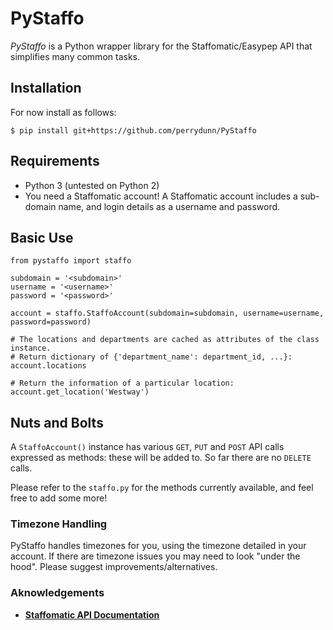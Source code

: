 # PyStaffo
*PyStaffo* is a Python wrapper library for the Staffomatic/Easypep API that simplifies many common tasks.

## Installation
For now install as follows:

```
$ pip install git+https://github.com/perrydunn/PyStaffo
```

## Requirements
* Python 3 (untested on Python 2)
* You need a Staffomatic account! A Staffomatic account includes a sub-domain name, and login details as a username and password.

## Basic Use
```
from pystaffo import staffo

subdomain = '<subdomain>'
username = '<username>'
password = '<password>'

account = staffo.StaffoAccount(subdomain=subdomain, username=username, password=password)

# The locations and departments are cached as attributes of the class instance.
# Return dictionary of {'department_name': department_id, ...}:
account.locations

# Return the information of a particular location:
account.get_location('Westway')
```

## Nuts and Bolts
A ```StaffoAccount()``` instance has various ```GET```, ```PUT``` and ```POST``` API calls expressed as methods: these will be added to. So far there are no ```DELETE``` calls.

Please refer to the ```staffo.py``` for the methods currently available, and feel free to add some more!

### Timezone Handling
PyStaffo handles timezones for you, using the timezone detailed in your account. If there are timezone issues you may need to look "under the hood". Please suggest improvements/alternatives.

### Aknowledgements
- [**Staffomatic API Documentation**](https://github.com/staffomatic/staffomatic-api-documentation)


